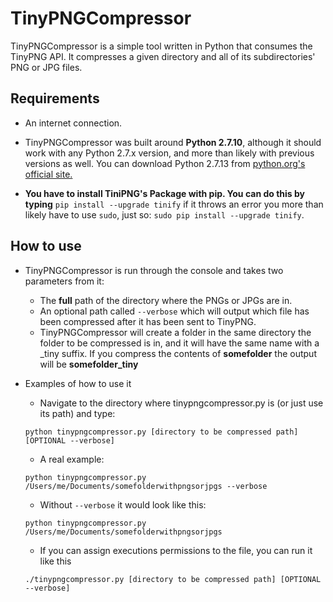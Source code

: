 # TinyPNGCompressor

TinyPNGCompressor is a simple tool written in Python that consumes the TinyPNG API. It compresses a given directory and all of its subdirectories' PNG or JPG files.

## Requirements

- An internet connection.

- TinyPNGCompressor was built around **Python 2.7.10**, although it should work with any Python 2.7.x version, and more than likely with previous versions as well. You can download Python 2.7.13 from [python.org's official site.](https://www.python.org/downloads/release/python-2713/)

- **You have to install TiniPNG's Package with pip. You can do this by typing** `pip install --upgrade tinify` if it throws an error you more than likely have to use `sudo`, just so: `sudo pip install --upgrade tinify`.

## How to use

- TinyPNGCompressor is run through the console and takes two parameters from it:
    - The **full** path of the directory where the PNGs or JPGs are in.
    - An optional path called `--verbose` which will output which file has been compressed after it has been sent to TinyPNG.
    - TinyPNGCompressor will create a folder in the same directory the folder to be compressed is in, and it will have the same name with a _tiny suffix. If you compress the contents of **somefolder** the output will be **somefolder_tiny**

- Examples of how to use it
    - Navigate to the directory where tinypngcompressor.py is (or just use its path) and type:
    
    `python tinypngcompressor.py [directory to be compressed path] [OPTIONAL --verbose]`
    - A real example: 
    
    `python tinypngcompressor.py /Users/me/Documents/somefolderwithpngsorjpgs --verbose`
    - Without `--verbose` it would look like this: 
    
    `python tinypngcompressor.py /Users/me/Documents/somefolderwithpngsorjpgs`
    - If you can assign executions permissions to the file, you can run it like this
    
    `./tinypngcompressor.py [directory to be compressed path] [OPTIONAL --verbose]`
